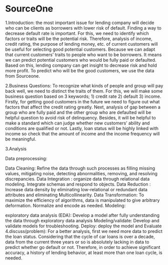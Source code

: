 # SourceOne
1.Introduction: the most important issue for lending company will decide who can be clients as borrowers with lower risk of default. Finding a way to decrease default rate is important. For this, we need to identify which factors or traits will be the potential risk. Therefore, analysis of income, credit rating, the purpose of lending money, etc. of current customers will be useful for selecting good potential customers. Because we can adapt that current customers’ traits to people who want to be borrowers. It means we can predict potential customers who would be fully paid or defaulted. Based on this, lending company can get insight to decrease risk and hold more profit. To predict who will be the good customers, we use the data from Sourceone.

2.Business Questions: To recognize what kinds of people and group will pay back well, we need to distinct the traits of them. For this, we will make some business question based on 3 keywords; 1) credit rate 2) default 3) income. Firstly, for getting good customers in the future we need to figure out what factors that affect the credit rating greatly. Next, analysis of gap between a group who are fully paid and the other group who are defaulted will be helpful question to avoid risk of delinquency. Besides, it will be helpful to make a standard which can judge whether new customers’ ability and conditions are qualified or not. Lastly, loan status will be highly linked with income so check that the amount of income and the income frequency will be meaningful.

3.Analysis

Data preprocessing:

Data Cleaning: Refine the data through such processes as filling missing values, mitigating noise, detecting abnormalities, removing, and resolving discrepancies.
Data Integration : organize data through relational data modeling. Integrate schemas and respond to objects.
Data Reduction : Increase data density by eliminating low-relational or redundant data attributes and eliminating Multicollinearity.
Data Transformation: To maximize the efficiency of algorithms, data is manipulated to give arbitrary deformation. Normalize and encode as needed.
Modeling:

exploratory data analysis (EDA): Develop a model after fully understanding the data through exploratory data analysis
Modeling/validate: Develop and validate models for troubleshooting.
Deploy: deploy the model and Evaluate
4.discuss(problem): For a better analysis, first we need more data to predict the loan status. Considering that the cycle of car loans is over a decade, data from the current three years or so is absolutely lacking in data to predict whether go default or not. Therefore, in order to achieve significant accuracy, a history of lending behavior, at least more than one loan cycle, is needed.
